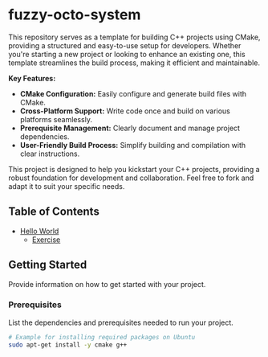 # fuzzy-octo-system

This repository serves as a template for building C++ projects using CMake, providing a structured and easy-to-use setup for developers. Whether you're starting a new project or looking to enhance an existing one, this template streamlines the build process, making it efficient and maintainable.

**Key Features:**

- **CMake Configuration:** Easily configure and generate build files with CMake.
- **Cross-Platform Support:** Write code once and build on various platforms seamlessly.
- **Prerequisite Management:** Clearly document and manage project dependencies.
- **User-Friendly Build Process:** Simplify building and compilation with clear instructions.

This project is designed to help you kickstart your C++ projects, providing a robust foundation for development and collaboration. Feel free to fork and adapt it to suit your specific needs.

## Table of Contents

- [Hello World](https://github.com/georgegoldman/fuzzy-octo-system/tree/helloworld)
    - [Exercise](https://github.com/georgegoldman/fuzzy-octo-system/tree/execercise)

## Getting Started

Provide information on how to get started with your project.

### Prerequisites

List the dependencies and prerequisites needed to run your project.

```bash
# Example for installing required packages on Ubuntu
sudo apt-get install -y cmake g++ 

```
